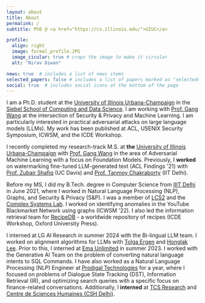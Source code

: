 ```yaml
---
layout: about
title: About
permalink: /
subtitle: PhD @ <a href="https://cs.illinois.edu/">UIUC</a>

profile:
  align: right
  image: formal_profile.JPG
  image_cicular: true # crops the image to make it circular
  alt: "Nirav Diwan"

news: true  # includes a list of news items
selected_papers: false # includes a list of papers marked as "selected={true}"
social: true  # includes social icons at the bottom of the page
---
```

I am a Ph.D. student at the [University of Illinois Urbana-Champaign](https://cs.illinois.edu/) in the [Siebel School of Computing and Data Science](https://siebelschool.illinois.edu/). I am working with [Prof. Gang Wang](https://gangw.cs.illinois.edu/) at the intersection of Security \& Privacy and Machine Learning. I am particularly interested in practical adversarial attacks on large language models (LLMs). My work has been published at ACL, USENIX Security Symposium, ICWSM, and the ICDE Workshop.

I recently completed my research-track M.S. at **the** [University of Illinois Urbana-Champaign](https://cs.illinois.edu/) with [Prof. Gang Wang](https://gangw.cs.illinois.edu/) in the area of Adversarial Machine Learning with a focus on Foundation Models. Previously, I **worked** on watermarking fine-tuned LLM-generated text (ACL Findings '21) with [Prof. Zubair Shafiq](https://web.cs.ucdavis.edu/~zubair/) (UC Davis) and [Prof. Tanmoy Chakraborty](https://tanmoychak.com/) (IIT Delhi).

Before my MS, I did my B.Tech. degree in Computer Science from [IIIT Delhi](https://www.iitg.ac.in/) in June 2021, where I worked in Natural Language Processing (NLP), Graphs, and Security & Privacy (S&P). I was a member of [LCS2](https://lcs2.in/) and the [Complex Systems Lab](https://cosylab.iiitd.edu.in/). I worked on identifying anomalies in the YouTube Blackmarket Network using graphs (ICWSM '22). I also led the information retrieval team for [RecipeDB](https://cosylab.iiitd.edu.in/recipedb/) - a worldwide repository of recipes (ICDE Workshop, Oxford University Press).

I interned at LG AI Research in summer 2024 with the Bi-lingual LLM team. I worked on alignment algorithms for LLMs with [Tolga Ergen](https://tolgaergen.github.io/) and [Honglak Lee](https://web.eecs.umich.edu/~honglak/). Prior to this, I interned at [Ema Unlimited](https://ema.co/) in summer 2023. I worked with the Generative AI Team on the problem of converting natural language intents to SQL Commands. I have also worked as a Natural Language Processing (NLP) Engineer at [Prodigal Technologies](https://www.prodigaltech.com/) for a year, where I focused on problems of Dialogue State Tracking (DST), Information Retrieval (IR), and optimizing search queries with a specific focus on finance-related conversations. Additionally, I **interned** at [TCS Research](https://www.tcs.com/what-we-do/research) and [Centre de Sciences Humaines (CSH Delhi)](https://www.csh-delhi.com/).